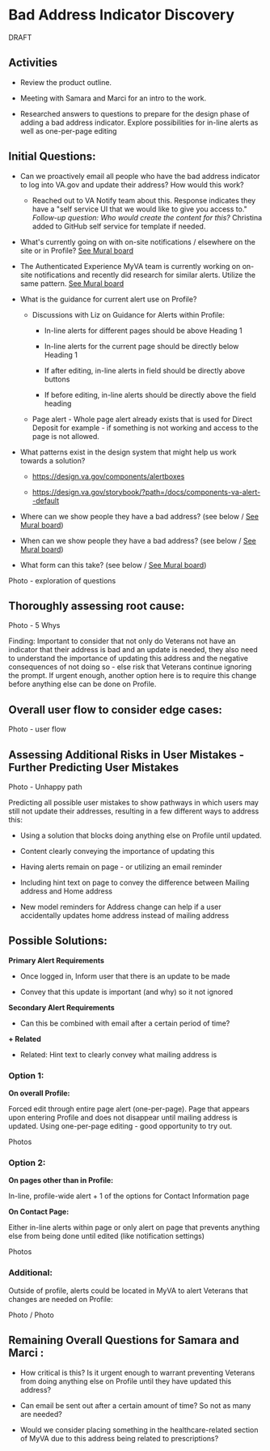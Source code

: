 # Bad Address Indicator Discovery

DRAFT

## Activities

-   Review the product outline.

-   Meeting with Samara and Marci for an intro to the work.

-   Researched answers to questions to prepare for the design phase of adding a bad address indicator. Explore possibilities for in-line alerts as well as one-per-page editing

## Initial Questions:

-   Can we proactively email all people who have the bad address indicator to log into VA.gov and update their address? How would this work?

	-   Reached out to VA Notify team about this. Response indicates they have a "self service UI that we would like to give you access to." *Follow-up question: Who would create the content for this?* Christina added to GitHub self service for template if needed.

-   What's currently going on with on-site notifications / elsewhere on the site or in Profile? [See Mural board](https://app.mural.co/t/vsa8243/m/vsa8243/1644526520883/08368c9a6d81a9b02b0caa3f736586539b3d1f20?sender=u28f508d646c449cc1afe4873)

-   The Authenticated Experience MyVA team is currently working on on-site notifications and recently did research for similar alerts. Utilize the same pattern. [See Mural board](https://app.mural.co/t/vsa8243/m/vsa8243/1644526520883/08368c9a6d81a9b02b0caa3f736586539b3d1f20?sender=u28f508d646c449cc1afe4873) 

-   What is the guidance for current alert use on Profile?

	- Discussions with Liz on Guidance for Alerts within Profile:

		-   In-line alerts for different pages should be above Heading 1

		-   In-line alerts for the current page should be directly below Heading 1

		-   If after editing, in-line alerts in field should be directly above buttons

		-   If before editing, in-line alerts should be directly above the field heading

	- Page alert - Whole page alert already exists that is used for Direct Deposit for example - if something is not working and access to the page is not allowed.

-   What patterns exist in the design system that might help us work towards a solution?

	-   <https://design.va.gov/components/alertboxes>

	-   <https://design.va.gov/storybook/?path=/docs/components-va-alert--default>

-   Where can we show people they have a bad address? (see below / [See Mural board](https://app.mural.co/t/vsa8243/m/vsa8243/1644526520883/08368c9a6d81a9b02b0caa3f736586539b3d1f20?sender=u28f508d646c449cc1afe4873))

-   When can we show people they have a bad address? (see below / [See Mural board](https://app.mural.co/t/vsa8243/m/vsa8243/1644526520883/08368c9a6d81a9b02b0caa3f736586539b3d1f20?sender=u28f508d646c449cc1afe4873))

-   What form can this take? (see below / [See Mural board](https://app.mural.co/t/vsa8243/m/vsa8243/1644526520883/08368c9a6d81a9b02b0caa3f736586539b3d1f20?sender=u28f508d646c449cc1afe4873))

Photo - exploration of questions

## Thoroughly assessing root cause:

Photo - 5 Whys

Finding: Important to consider that not only do Veterans not have an indicator that their address is bad and an update is needed, they also need to understand the importance of updating this address and the negative consequences of not doing so - else risk that Veterans continue ignoring the prompt. If urgent enough, another option here is to require this change before anything else can be done on Profile.

## Overall user flow to consider edge cases:

Photo - user flow

## Assessing Additional Risks in User Mistakes - Further Predicting User Mistakes

Photo - Unhappy path

Predicting all possible user mistakes to show pathways in which users may still not update their addresses, resulting in a few different ways to address this:

-   Using a solution that blocks doing anything else on Profile until updated.

-   Content clearly conveying the importance of updating this

-   Having alerts remain on page - or utilizing an email reminder

-   Including hint text on page to convey the difference between Mailing address and Home address

-   New model reminders for Address change can help if a user accidentally updates home address instead of mailing address

## Possible Solutions:

**Primary Alert Requirements**

-   Once logged in, Inform user that there is an update to be made

-   Convey that this update is important (and why) so it not ignored

**Secondary Alert Requirements**

-   Can this be combined with email after a certain period of time?

**+ Related**

-   Related: Hint text to clearly convey what mailing address is



### Option 1:

**On overall Profile:** 

Forced edit through entire page alert (one-per-page). Page that appears upon entering Profile and does not disappear until mailing address is updated. Using one-per-page editing - good opportunity to try out.

Photos

### Option 2:

**On pages other than in Profile:**

In-line, profile-wide alert + 1 of the options for Contact Information page

**On Contact Page:**

Either in-line alerts within page or only alert on page that prevents anything else from being done until edited (like notification settings)

Photos

### Additional:

Outside of profile, alerts could be located in MyVA to alert Veterans that changes are needed on Profile:

Photo / Photo

## Remaining Overall Questions for Samara and Marci :

-   How critical is this? Is it urgent enough to warrant preventing Veterans from doing anything else on Profile until they have updated this address?

-   Can email be sent out after a certain amount of time? So not as many are needed?

-   Would we consider placing something in the healthcare-related section of MyVA due to this address being related to prescriptions?
